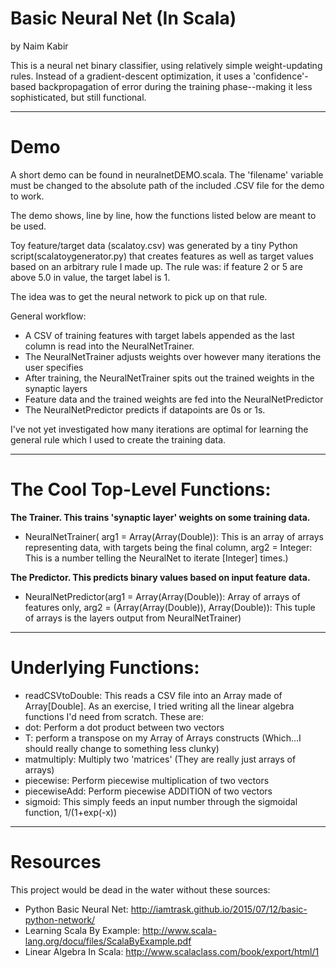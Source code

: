 # Basic Neural Net (In Scala)
by Naim Kabir

This is a neural net binary classifier, using relatively simple weight-updating rules. Instead of a gradient-descent optimization, it uses a 'confidence'-based backpropagation of error during the training phase--making it less sophisticated, but still functional.
***
# Demo
A short demo can be found in neuralnetDEMO.scala. The 'filename' variable must be changed to the absolute path of the included .CSV file for the demo to work.

The demo shows, line by line, how the functions listed below are meant to be used.

Toy feature/target data (scalatoy.csv) was generated by a tiny Python script(scalatoygenerator.py) that creates features as well as target values based on an arbitrary rule I made up. The rule was: if feature 2 or 5 are above 5.0 in value, the target label is 1.

The idea was to get the neural network to pick up on that rule.

General workflow:
* A CSV of training features with target labels appended as the last column is read into the NeuralNetTrainer.
* The NeuralNetTrainer adjusts weights over however many iterations the user specifies
* After training, the NeuralNetTrainer spits out the trained weights in the synaptic layers
* Feature data and the trained weights are fed into the NeuralNetPredictor
* The NeuralNetPredictor predicts if datapoints are 0s or 1s.

I've not yet investigated how many iterations are optimal for learning the general rule which I used to create the training data.
***
# The Cool Top-Level Functions:
**The Trainer. This trains 'synaptic layer' weights on some training data.**
* NeuralNetTrainer( arg1 = Array(Array(Double)): This is an array of arrays representing data, with targets being the final column, arg2 = Integer: This is a number telling the NeuralNet to iterate [Integer] times.)

**The Predictor. This predicts binary values based on input feature data.**
* NeuralNetPredictor(arg1 = Array(Array(Double)): Array of arrays of features only, arg2 = (Array(Array(Double)), Array(Double)): This tuple of arrays is the layers output from NeuralNetTrainer)

***
# Underlying Functions:
* readCSVtoDouble: This reads a CSV file into an Array made of Array[Double].
As an exercise, I tried writing all the linear algebra functions I'd need from scratch. These are:
* dot: Perform a dot product between two vectors
* T: perform a transpose on my Array of Arrays constructs (Which...I should really change to something less clunky)
* matmultiply: Multiply two 'matrices' (They are really just arrays of arrays)
* piecewise: Perform piecewise multiplication of two vectors
* piecewiseAdd: Perform piecewise ADDITION of two vectors
* sigmoid: This simply feeds an input number through the sigmoidal function, 1/(1+exp(-x))

***
# Resources
This project would be dead in the water without these sources:
* Python Basic Neural Net: http://iamtrask.github.io/2015/07/12/basic-python-network/
* Learning Scala By Example: http://www.scala-lang.org/docu/files/ScalaByExample.pdf
* Linear Algebra In Scala: http://www.scalaclass.com/book/export/html/1
